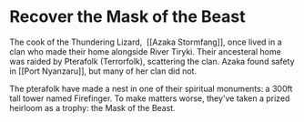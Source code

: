 # Recover the Mask of the Beast
The cook of the Thundering Lizard,  [[Azaka Stormfang]], once lived in a clan who made their home alongside River Tiryki. Their ancesteral home was raided by Pterafolk (Terrorfolk), scattering the clan. Azaka found safety in [[Port Nyanzaru]], but many of her clan did not.

The pterafolk have made a nest in one of their spiritual monuments: a 300ft tall tower named Firefinger. To make matters worse, they've taken a prized heirloom as a trophy: the Mask of the Beast.